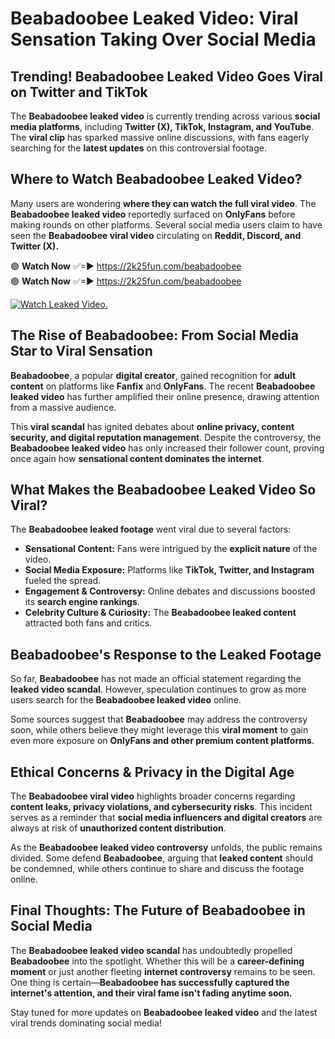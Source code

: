 # Beabadoobee Leaked Video: Viral Sensation Taking Over Social Media

## **Trending! Beabadoobee Leaked Video Goes Viral on Twitter and TikTok**
The **Beabadoobee leaked video** is currently trending across various **social media platforms**, including **Twitter (X), TikTok, Instagram, and YouTube**. The **viral clip** has sparked massive online discussions, with fans eagerly searching for the **latest updates** on this controversial footage.

## **Where to Watch Beabadoobee Leaked Video?**
Many users are wondering **where they can watch the full viral video**. The **Beabadoobee leaked video** reportedly surfaced on **OnlyFans** before making rounds on other platforms. Several social media users claim to have seen the **Beabadoobee viral video** circulating on **Reddit, Discord, and Twitter (X).**

🟢 **Watch Now** ✅=► https://2k25fun.com/beabadoobee  
🟢 **Watch Now** ✅=► https://2k25fun.com/beabadoobee  

[![Watch Leaked Video.](https://miro.medium.com/v2/resize:fit:828/format:webp/1*cilzJN44JGOrTw9NJCrNHA.gif "Watch Leaked Video")](https://2k25fun.com/beabadoobee)

## **The Rise of Beabadoobee: From Social Media Star to Viral Sensation**
**Beabadoobee**, a popular **digital creator**, gained recognition for **adult content** on platforms like **Fanfix** and **OnlyFans**. The recent **Beabadoobee leaked video** has further amplified their online presence, drawing attention from a massive audience.

This **viral scandal** has ignited debates about **online privacy, content security, and digital reputation management**. Despite the controversy, the **Beabadoobee leaked video** has only increased their follower count, proving once again how **sensational content dominates the internet**.

## **What Makes the Beabadoobee Leaked Video So Viral?**
The **Beabadoobee leaked footage** went viral due to several factors:
- **Sensational Content:** Fans were intrigued by the **explicit nature** of the video.
- **Social Media Exposure:** Platforms like **TikTok, Twitter, and Instagram** fueled the spread.
- **Engagement & Controversy:** Online debates and discussions boosted its **search engine rankings**.
- **Celebrity Culture & Curiosity:** The **Beabadoobee leaked content** attracted both fans and critics.

## **Beabadoobee's Response to the Leaked Footage**
So far, **Beabadoobee** has not made an official statement regarding the **leaked video scandal**. However, speculation continues to grow as more users search for the **Beabadoobee leaked video** online.

Some sources suggest that **Beabadoobee** may address the controversy soon, while others believe they might leverage this **viral moment** to gain even more exposure on **OnlyFans and other premium content platforms**.

## **Ethical Concerns & Privacy in the Digital Age**
The **Beabadoobee viral video** highlights broader concerns regarding **content leaks, privacy violations, and cybersecurity risks**. This incident serves as a reminder that **social media influencers and digital creators** are always at risk of **unauthorized content distribution**.

As the **Beabadoobee leaked video controversy** unfolds, the public remains divided. Some defend **Beabadoobee**, arguing that **leaked content** should be condemned, while others continue to share and discuss the footage online.

## **Final Thoughts: The Future of Beabadoobee in Social Media**
The **Beabadoobee leaked video scandal** has undoubtedly propelled **Beabadoobee** into the spotlight. Whether this will be a **career-defining moment** or just another fleeting **internet controversy** remains to be seen. One thing is certain—**Beabadoobee has successfully captured the internet's attention, and their viral fame isn't fading anytime soon.**

Stay tuned for more updates on **Beabadoobee leaked video** and the latest viral trends dominating social media!